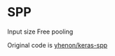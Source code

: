 # SPP
Input size Free pooling

Original code is 
[yhenon/keras-spp](https://github.com/yhenon/keras-spp)
